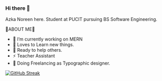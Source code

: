 ### Hi there 👋


Azka Noreen here. Student at PUCIT pursuing BS Software Engineering.

🧐ABOUT ME🚀
- 🔭 I’m currently working on MERN
- 🌱 Loves to Learn new things.
- 🤔 Ready to help others.
- ⚡ Teacher Assistant
- 🌱 Doing Freelancing as Typographic designer.

[![GitHub Streak](http://github-readme-streak-stats.herokuapp.com?user=azkanoreen&theme=dark-smoky&hide_border=true&date_format=M%20j%5B%2C%20Y%5D)](https://git.io/streak-stats)
